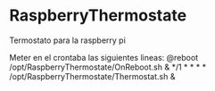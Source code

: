 # RaspberryThermostate
Termostato para la raspberry pi

Meter en el crontaba las siguientes lineas: 
@reboot /opt/RaspberryThermostate/OnReboot.sh & 
*/1 * * * * /opt/RaspberryThermostate/Thermostat.sh &
